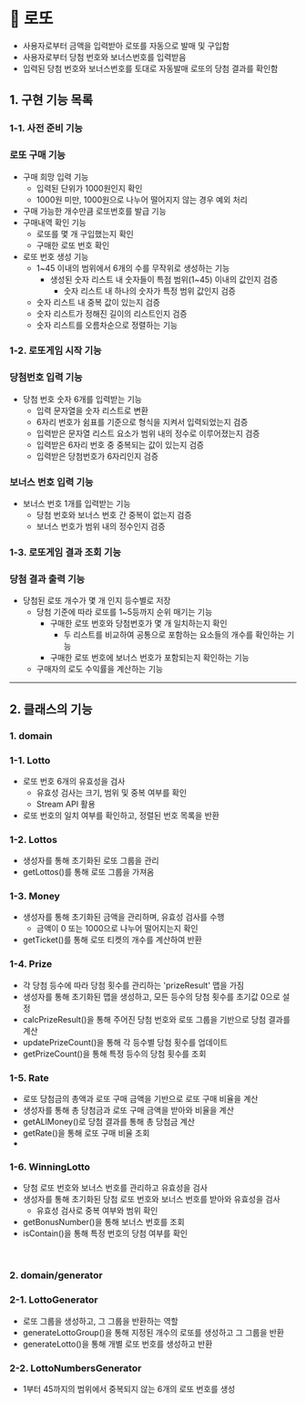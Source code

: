 # 🎱 로또

- 사용자로부터 금액을 입력받아 로또를 자동으로 발매 및 구입함 
- 사용자로부터 당첨 번호와 보너스번호를 입력받음 
- 입력된 당첨 번호와 보너스번호를 토대로 자동발매 로또의 당첨 결과를 확인함 

## 1. 구현 기능 목록 

### 1-1. 사전 준비 기능 
### 로또 구매 기능

- 구매 희망 입력 기능 
  - 입력된 단위가 1000원인지 확인 
  - 1000원 미만, 1000원으로 나누어 떨어지지 않는 경우 예외 처리 
- 구매 가능한 개수만큼 로또번호를 발급 기능
- 구매내역 확인 기능 
  - 로또를 몇 개 구입했는지 확인 
  - 구매한 로또 번호 확인 
- 로또 번호 생성 기능
  - 1~45 이내의 범위에서 6개의 수를 무작위로 생성하는 기능
      - 생성된 숫자 리스트 내 숫자들이 특점 범위(1~45) 이내의 값인지 검증
          - 숫자 리스트 내 하나의 숫자가 특정 범위 값인지 검증
  - 숫자 리스트 내 중복 값이 있는지 검증 
  - 숫자 리스트가 정해진 길이의 리스트인지 검증
  - 숫자 리스트를 오름차순으로 정렬하는 기능 
    

### 1-2. 로또게임 시작 기능 
### 당첨번호 입력 기능

- 당첨 번호 숫자 6개를 입력받는 기능 
  - 입력 문자열을 숫자 리스트로 변환 
  - 6자리 번호가 쉼표를 기준으로 형식을 지켜서 입력되었는지 검증 
  - 입력받은 문자열 리스트 요소가 범위 내의 정수로 이루어졌는지 검증 
  - 입력받은 6자리 번호 중 중복되는 값이 있는지 검증 
  - 입력받은 당첨번호가 6자리인지 검증 

### 보너스 번호 입력 기능 

- 보너스 번호 1개를 입력받는 기능 
  - 당첨 번호와 보너스 번호 간 중복이 없는지 검증 
  - 보너스 번호가 범위 내의 정수인지 검증 




### 1-3. 로또게임 결과 조회 기능 
### 당첨 결과 출력 기능 

- 당첨된 로또 개수가 몇 개 인지 등수별로 저장 
    - 당첨 기준에 따라 로또를 1~5등까지 순위 매기는 기능 
      - 구매한 로또 번호와 당첨번호가 몇 개 일치하는지 확인 
        - 두 리스트를 비교하여 공통으로 포함하는 요소들의 개수를 확인하는 기능 
      - 구매한 로또 번호에 보너스 번호가 포함되는지 확인하는 기능 
    - 구매자의 로도 수익률을 계산하는 기능   


---

## 2. 클래스의 기능 
### 1. domain
### 1-1. Lotto

- 로또 번호 6개의 유효성을 검사 
  - 유효성 검사는 크기, 범위 및 중복 여부를 확인 
  - Stream API 활용 
- 로또 번호의 일치 여부를 확인하고, 정렬된 번호 목록을 반환

### 1-2. Lottos

- 생성자를 통해 초기화된 로또 그룹을 관리
- getLottos()를 통해 로또 그룹을 가져옴

### 1-3. Money

- 생성자를 통해 초기화된 금액을 관리하며, 유효성 검사를 수행 
  - 금액이 0 또는 1000으로 나누어 떨어지는지 확인 
- getTicket()를 통해 로또 티켓의 개수를 계산하여 반환 

### 1-4. Prize

- 각 당첨 등수에 따라 당첨 횟수를 관리하는 'prizeResult' 맵을 가짐 
- 생성자를 통해 초기화된 맵을 생성하고, 모든 등수의 당첨 횟수를 초기값 0으로 설정 
- calcPrizeResult()을 통해 주어진 당첨 번호와 로또 그룹을 기반으로 당첨 결과를 계산 
- updatePrizeCount()을 통해 각 등수별 당첨 횟수를 업데이트
- getPrizeCount()을 통해 특정 등수의 당첨 횟수를 조회


### 1-5. Rate

- 로또 당첨금의 총액과 로또 구매 금액을 기반으로 로또 구매 비율을 계산 
- 생성자를 통해 총 당첨금과 로또 구매 금액을 받아와 비율을 계산
- getALlMoney()로 당첨 결과를 통해 총 당첨금 계산
- getRate()을 통해 로또 구매 비율 조회 
-
### 1-6. WinningLotto

- 당첨 로또 번호와 보너스 번호를 관리하고 유효성을 검사
- 생성자를 통해 초기화된 당첨 로또 번호와 보너스 번호를 받아와 유효성을 검사
  - 유효성 검사로 중복 여부와 범위 확인
- getBonusNumber()을 통해 보너스 번호를 조회 
- isContain()을 통해 특정 번호의 당첨 여부를 확인

<br/>

### 2. domain/generator
### 2-1. LottoGenerator

- 로또 그룹을 생성하고, 그 그룹을 반환하는 역할
- generateLottoGroup()을 통해 지정된 개수의 로또를 생성하고 그 그룹을 반환
- generateLotto()을 통해 개별 로또 번호를 생성하고 반환

### 2-2. LottoNumbersGenerator

- 1부터 45까지의 범위에서 중복되지 않는 6개의 로또 번호를 생성 